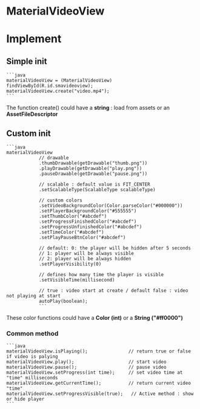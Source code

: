 # MaterialVideoView



# Implement

## Simple init 
    ```java
    materialVideoView = (MaterialVideoView) findViewById(R.id.smavideoview);
    materialVideoView.create("video.mp4");
    ```
     
The function create() could have a **string** : load from assets or an **AssetFileDescriptor**
    

## Custom init

    ```java
    materialVideoView
                // drawable
                .thumbDrawable(getDrawable("thumb.png"))
                .playDrawable(getDrawable("play.png"))
                .pauseDrawable(getDrawable("pause.png"))
                
                // scalable : default value is FIT_CENTER
                .setScalableType(ScalableType scalableType)
                
                // custom colors
                .setVideoBackgroundColor(Color.parseColor("#000000"))
                .setPlayerBackgroundColor("#555555")
                .setThumbColor("#abcdef")
                .setProgressFinishedColor("#abcdef")
                .setProgressUnfinishedColor("#abcdef")
                .setTimeColor("#abcdef")
                .setPlayPauseBtnColor("#abcdef")
                
                // default: 0: the player will be hidden after 5 seconds
                // 1: player will be always visible
                // 2: player will be always hidden
                .setPlayerVisibility(0)
                
                // defines how many time the player is visible
                .setVisibleTime(millisecond)
                
                // true : video start at create / default false : video not playing at start
                autoPlay(boolean);
                ```
                   
These color functions could have a **Color (int)** or a **String ("#ff0000")**
    
    
### Common method

    ```java
    materialVideoView.isPlaying();               // return true or false if video is palying
    materialVideoView.play();                    // start video
    materialVideoView.pause();                   // pause video       
    materialVideoView.setProgress(int time);     // set video time at "time" milliseconds
    materialVideoView.getCurrentTime();          // return current video "time"
    materialVideoView.setProgressVisible(true);   // Active method : show or hide player
    ```

